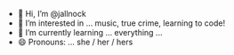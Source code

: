 - 👋 Hi, I’m @jallnock
- 👀 I’m interested in ... music, true crime, learning to code! 
- 🌱 I’m currently learning ... everything ...
- 😄 Pronouns: ... she / her / hers

<!---
jallnock/jallnock is a ✨ special ✨ repository because its `README.md` (this file) appears on your GitHub profile.
You can click the Preview link to take a look at your changes.
--->
